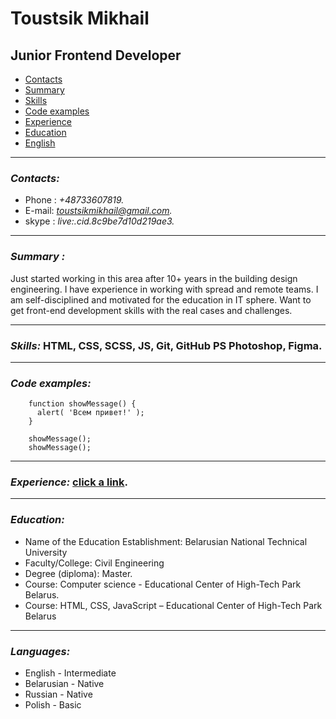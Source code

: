  # Toustsik Mikhail

 ## Junior Frontend Developer
 

* [Contacts](#contacts)
* [Summary](#summary)
* [Skills](#skills)
* [Code examples](#code)
* [Experience](#experience)
* [Education](#education)
* [English](#language)

___
 ### ***<a name='contacts'></a> Contacts:***
   - Phone : *+48733607819.*
   - E-mail: *toustsikmikhail@gmail.com.*
   - skype : *live:.cid.8c9be7d10d219ae3.*

___

 ### ***<a name='summary'></a>Summary :***  
   Just started working in this area after 10+ years in the building design engineering. 
I have experience in working with spread and remote teams. I am self-disciplined and 
motivated for the education in IT sphere. Want to get front-end development skills with
the real cases and challenges. 

___

 ### ***<a name='skills'></a>Skills:***  HTML, CSS, SCSS, JS, Git, GitHub PS Photoshop, Figma.
 ___
 ### ***<a name='code'></a>Code examples:***

        
        function showMessage() {
          alert( 'Всем привет!' );
        }

        showMessage();
        showMessage();
        
___
 ### ***<a name='experience'></a>Experience:*** [click a link](https://tomikhail.github.io/rsschool-cv/cv).
___
### ***<a name='education'></a>Education:***   
  - Name of the Education Establishment: Belarusian National Technical University
  - Faculty/College: Civil Engineering
  - Degree (diploma): Master.
  - Course: Computer science - Educational Center of High-Tech Park Belarus.
  - Course: HTML, CSS, JavaScript – Educational Center of High-Tech Park Belarus
___
 ### ***<a name='language'></a>Languages:***
 * English - Intermediate
 * Belarusian - Native 
 * Russian - Native
 * Polish - Basic
  <!-- I use my english knowledge on a daily basis for reading technical documentation, watching learning videos and listening podcast about Annelids. :laughing: -->